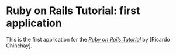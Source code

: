 # Ruby on Rails Tutorial: first application

This is the first application for the
[*Ruby on Rails Tutorial*](http://railstutorial.org/)
by [Ricardo Chinchay].
